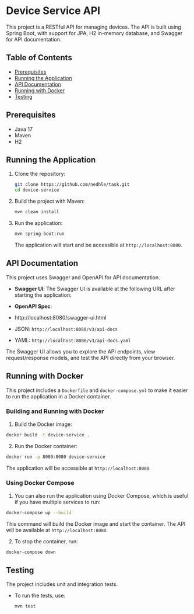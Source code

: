# Device Service API

This project is a RESTful API for managing devices. The API is built using Spring Boot, with support for JPA, H2 in-memory database, and Swagger for API documentation.

## Table of Contents

- [Prerequisites](#prerequisites)
- [Running the Application](#running-the-application)
- [API Documentation](#api-documentation)
- [Running with Docker](#running-with-docker)
- [Testing](#testing)

## Prerequisites

- Java 17
- Maven
- H2

## Running the Application

1. Clone the repository:

    ```bash
    git clone https://github.com/nedhle/task.git
    cd device-service
    ```

2. Build the project with Maven:

    ```bash
    mvn clean install
    ```

3. Run the application:

    ```bash
    mvn spring-boot:run
    ```

   The application will start and be accessible at `http://localhost:8080`.

## API Documentation

This project uses Swagger and OpenAPI for API documentation.

- **Swagger UI**: The Swagger UI is available at the following URL after starting the application:

- **OpenAPI Spec**:
- http://localhost:8080/swagger-ui.html
- JSON: `http://localhost:8080/v3/api-docs`
- YAML: `http://localhost:8080/v3/api-docs.yaml`

The Swagger UI allows you to explore the API endpoints, view request/response models, and test the API directly from your browser.

## Running with Docker

This project includes a `Dockerfile` and `docker-compose.yml` to make it easier to run the application in a Docker container.

### Building and Running with Docker

1. Build the Docker image:

  ```bash
  docker build -t device-service .
  ```

2. Run the Docker container:

  ```bash
  docker run -p 8080:8080 device-service
  ```

The application will be accessible at `http://localhost:8080`.

### Using Docker Compose

1. You can also run the application using Docker Compose, which is useful if you have multiple services to run:

  ```bash
  docker-compose up --build
  ```

This command will build the Docker image and start the container. The API will be available at `http://localhost:8080`.

2. To stop the container, run:

  ```bash
  docker-compose down
  ```

## Testing

The project includes unit and integration tests.

- To run the tests, use:

  ```bash
  mvn test
  ```

